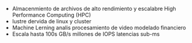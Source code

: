 -  Almacenmiento de archivos de alto rendimiento y escalabre High Performance Computing (HPC)
- lustre dervida de linux y cluster
- Machine Lerning analis procesamiento de video modelado financiero
- Escala hasta 100s GB/s millones de IOPS latencias sub-ms